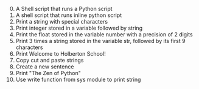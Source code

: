 0. A Shell script that runs a Python script
1. A shell script that runs inline python script
2. Print a string with special characters
3. Print integer stored in a variable followed by string
4. Print the float stored in the variable number with a precision of 2 digits
5. Print 3 times a string stored in the variable str, followed by its first 9 characters
6. Print Welcome to Holberton School!
7. Copy cut and paste strings
8. Create a new sentence
9. Print "The Zen of Python"
11. Use write function from sys module to print string
